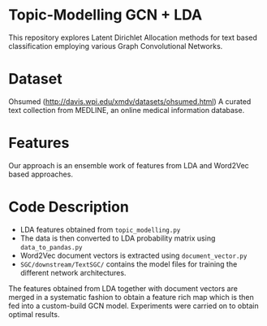 # Topic-Modelling GCN + LDA
This repository explores Latent Dirichlet Allocation methods for text based classification employing various Graph Convolutional Networks.

# Dataset 
Ohsumed (http://davis.wpi.edu/xmdv/datasets/ohsumed.html)
A curated text collection from MEDLINE, an online medical information database.

# Features
Our approach is an ensemble work of features from LDA and Word2Vec based approaches.

# Code Description

* LDA features obtained from `topic_modelling.py`
* The data is then converted to LDA probability matrix using `data_to_pandas.py`
* Word2Vec document vectors is extracted using `document_vector.py`
* `SGC/downstream/TextSGC/` contains the model files for training the different network architectures.

The features obtained from LDA together with document vectors are merged in a systematic fashion to obtain a
feature rich map which is then fed into a custom-build GCN model. Experiments were carried on to obtain optimal results.

